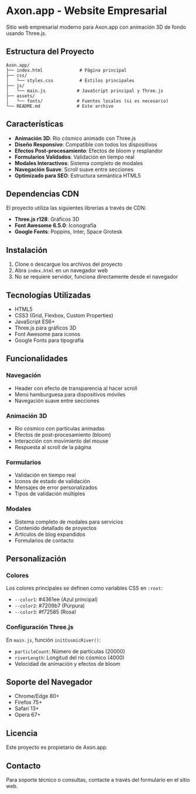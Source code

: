 # Axon.app - Website Empresarial

Sitio web empresarial moderno para Axon.app con animación 3D de fondo usando Three.js.

## Estructura del Proyecto

```
Axon.app/
├── index.html              # Página principal
├── css/
│   └── styles.css          # Estilos principales
├── js/
│   └── main.js            # JavaScript principal y Three.js
├── assets/
│   └── fonts/             # Fuentes locales (si es necesario)
└── README.md              # Este archivo
```

## Características

- **Animación 3D**: Río cósmico animado con Three.js
- **Diseño Responsivo**: Compatible con todos los dispositivos
- **Efectos Post-procesamiento**: Efectos de bloom y resplandor
- **Formularios Validados**: Validación en tiempo real
- **Modales Interactivos**: Sistema completo de modales
- **Navegación Suave**: Scroll suave entre secciones
- **Optimizado para SEO**: Estructura semántica HTML5

## Dependencias CDN

El proyecto utiliza las siguientes librerías a través de CDN:

- **Three.js r128**: Gráficos 3D
- **Font Awesome 6.5.0**: Iconografía
- **Google Fonts**: Poppins, Inter, Space Grotesk

## Instalación

1. Clone o descargue los archivos del proyecto
2. Abra `index.html` en un navegador web
3. No se requiere servidor, funciona directamente desde el navegador

## Tecnologías Utilizadas

- HTML5
- CSS3 (Grid, Flexbox, Custom Properties)
- JavaScript ES6+
- Three.js para gráficos 3D
- Font Awesome para iconos
- Google Fonts para tipografía

## Funcionalidades

### Navegación
- Header con efecto de transparencia al hacer scroll
- Menú hamburguesa para dispositivos móviles
- Navegación suave entre secciones

### Animación 3D
- Río cósmico con partículas animadas
- Efectos de post-procesamiento (bloom)
- Interacción con movimiento del mouse
- Respuesta al scroll de la página

### Formularios
- Validación en tiempo real
- Iconos de estado de validación
- Mensajes de error personalizados
- Tipos de validación múltiples

### Modales
- Sistema completo de modales para servicios
- Contenido detallado de proyectos
- Artículos de blog expandidos
- Formularios de contacto

## Personalización

### Colores
Los colores principales se definen como variables CSS en `:root`:
- `--color1`: #4361ee (Azul principal)
- `--color2`: #7209b7 (Púrpura)
- `--color3`: #f72585 (Rosa)

### Configuración Three.js
En `main.js`, función `initCosmicRiver()`:
- `particleCount`: Número de partículas (20000)
- `riverLength`: Longitud del río cósmico (4000)
- Velocidad de animación y efectos de bloom

## Soporte del Navegador

- Chrome/Edge 80+
- Firefox 75+
- Safari 13+
- Opera 67+

## Licencia

Este proyecto es propietario de Axon.app.

## Contacto

Para soporte técnico o consultas, contacte a través del formulario en el sitio web.
